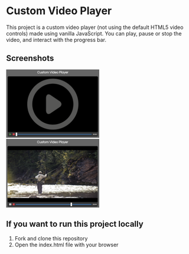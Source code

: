 # Custom Video Player
This project is a custom video player (not using the default HTML5 video controls) made using vanilla JavaScript.
You can play, pause or stop the video, and interact with the progress bar.

## Screenshots
<img src="https://github.com/jatanassian/custom-video-player-js/blob/master/images/screenshot1.png?raw=true" alt="Before starting the video" width="50%" height="50%"/>
<img src="https://github.com/jatanassian/custom-video-player-js/blob/master/images/screenshot2.png?raw=true" alt="Video playing" width="50%" height="50%"/>

## If you want to run this project locally
1. Fork and clone this repository
2. Open the index.html file with your browser